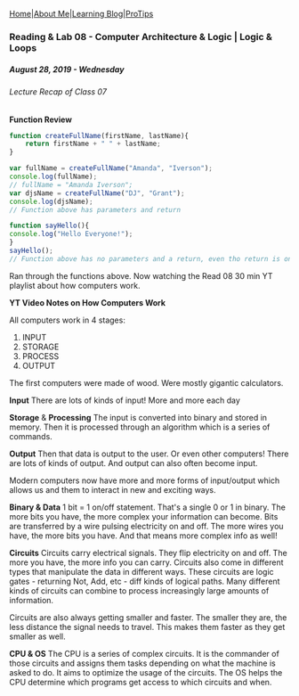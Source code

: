 [Home](/)|[About Me](aboutme)|[Learning Blog](learningblog)|[ProTips](tips.a)

### Reading & Lab 08 - Computer Architecture & Logic | Logic & Loops
##### August 28, 2019 - Wednesday

###### Lecture Recap of Class 07

**Function Review**

```javascript
function createFullName(firstName, lastName){
    return firstName + " " + lastName;
}

var fullName = createFullName("Amanda", "Iverson");
console.log(fullName);
// fullName = "Amanda Iverson";
var djsName = createFullName("DJ", "Grant");
console.log(djsName);
// Function above has parameters and return

function sayHello(){
console.log("Hello Everyone!");
}
sayHello();
// Function above has no parameters and a return, even tho return is only in the console
```

Ran through the functions above. Now watching the Read 08 30 min YT playlist about how computers work.

**YT Video Notes on How Computers Work**

All computers work in 4 stages:
1. INPUT
2. STORAGE
3. PROCESS
4. OUTPUT

The first computers were made of wood. Were mostly gigantic calculators.

**Input** There are lots of kinds of input! More and more each day

**Storage** & **Processing** The input is converted into binary and stored in memory. Then it is processed through an algorithm which is a series of commands. 

**Output** Then that data is output to the user. Or even other computers! There are lots of kinds of output. And output can also often become input.

Modern computers now have more and more forms of input/output which allows us and them to interact in new and exciting ways.

**Binary & Data** 1 bit = 1 on/off statement. That's a single 0 or 1 in binary. The more bits you have, the more complex your information can become. Bits are transferred by a wire pulsing electricity on and off. The more wires you have, the more bits you have. And that means more complex info as well!

**Circuits** Circuits carry electrical signals. They flip electricity on and off. The more you have, the more info you can carry. Circuits also come in different types that manipulate the data in different ways. These circuits are logic gates - returning Not, Add, etc - diff kinds of logical paths. Many different kinds of circuits can combine to process increasingly large amounts of information. 

Circuits are also always getting smaller and faster. The smaller they are, the less distance the signal needs to travel. This makes them faster as they get smaller as well. 

**CPU & OS** The CPU is a series of complex circuits. It is the commander of those circuits and assigns them tasks depending on what the machine is asked to do. It aims to optimize the usage of the circuits. The OS helps the CPU determine which programs get access to which circuits and when. 